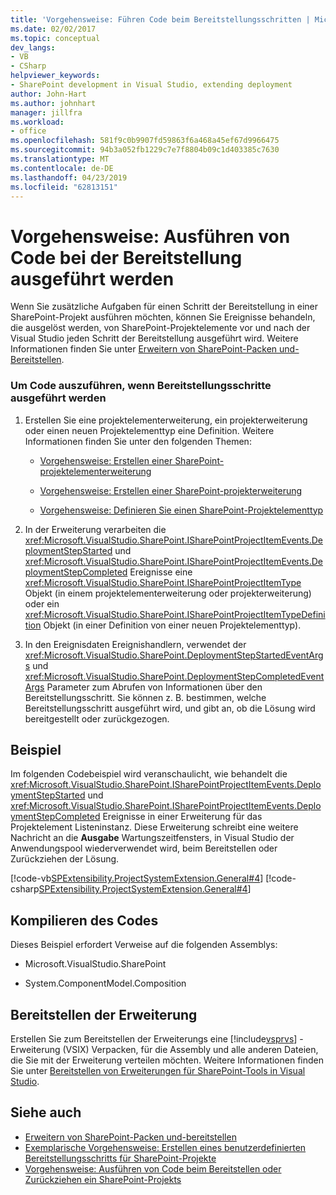 ```yaml
---
title: 'Vorgehensweise: Führen Code beim Bereitstellungsschritten | Microsoft-Dokumentation'
ms.date: 02/02/2017
ms.topic: conceptual
dev_langs:
- VB
- CSharp
helpviewer_keywords:
- SharePoint development in Visual Studio, extending deployment
author: John-Hart
ms.author: johnhart
manager: jillfra
ms.workload:
- office
ms.openlocfilehash: 581f9c0b9907fd59863f6a468a45ef67d9966475
ms.sourcegitcommit: 94b3a052fb1229c7e7f8804b09c1d403385c7630
ms.translationtype: MT
ms.contentlocale: de-DE
ms.lasthandoff: 04/23/2019
ms.locfileid: "62813151"
---
```

# <a name="how-to-run-code-when-deployment-steps-are-executed"></a>Vorgehensweise: Ausführen von Code bei der Bereitstellung ausgeführt werden
  Wenn Sie zusätzliche Aufgaben für einen Schritt der Bereitstellung in einer SharePoint-Projekt ausführen möchten, können Sie Ereignisse behandeln, die ausgelöst werden, von SharePoint-Projektelemente vor und nach der Visual Studio jeden Schritt der Bereitstellung ausgeführt wird. Weitere Informationen finden Sie unter [Erweitern von SharePoint-Packen und-Bereitstellen](../sharepoint/extending-sharepoint-packaging-and-deployment.md).

### <a name="to-run-code-when-deployment-steps-are-executed"></a>Um Code auszuführen, wenn Bereitstellungsschritte ausgeführt werden

1. Erstellen Sie eine projektelementerweiterung, ein projekterweiterung oder einen neuen Projektelementtyp eine Definition. Weitere Informationen finden Sie unter den folgenden Themen:

    - [Vorgehensweise: Erstellen einer SharePoint-projektelementerweiterung](../sharepoint/how-to-create-a-sharepoint-project-item-extension.md)

    - [Vorgehensweise: Erstellen einer SharePoint-projekterweiterung](../sharepoint/how-to-create-a-sharepoint-project-extension.md)

    - [Vorgehensweise: Definieren Sie einen SharePoint-Projektelementtyp](../sharepoint/how-to-define-a-sharepoint-project-item-type.md)

2. In der Erweiterung verarbeiten die <xref:Microsoft.VisualStudio.SharePoint.ISharePointProjectItemEvents.DeploymentStepStarted> und <xref:Microsoft.VisualStudio.SharePoint.ISharePointProjectItemEvents.DeploymentStepCompleted> Ereignisse eine <xref:Microsoft.VisualStudio.SharePoint.ISharePointProjectItemType> Objekt (in einem projektelementerweiterung oder projekterweiterung) oder ein <xref:Microsoft.VisualStudio.SharePoint.ISharePointProjectItemTypeDefinition> Objekt (in einer Definition von einer neuen Projektelementtyp).

3. In den Ereignisdaten Ereignishandlern, verwendet der <xref:Microsoft.VisualStudio.SharePoint.DeploymentStepStartedEventArgs> und <xref:Microsoft.VisualStudio.SharePoint.DeploymentStepCompletedEventArgs> Parameter zum Abrufen von Informationen über den Bereitstellungsschritt. Sie können z. B. bestimmen, welche Bereitstellungsschritt ausgeführt wird, und gibt an, ob die Lösung wird bereitgestellt oder zurückgezogen.

## <a name="example"></a>Beispiel
 Im folgenden Codebeispiel wird veranschaulicht, wie behandelt die <xref:Microsoft.VisualStudio.SharePoint.ISharePointProjectItemEvents.DeploymentStepStarted> und <xref:Microsoft.VisualStudio.SharePoint.ISharePointProjectItemEvents.DeploymentStepCompleted> Ereignisse in einer Erweiterung für das Projektelement Listeninstanz. Diese Erweiterung schreibt eine weitere Nachricht an die **Ausgabe** Wartungszeitfensters, in Visual Studio der Anwendungspool wiederverwendet wird, beim Bereitstellen oder Zurückziehen der Lösung.

 [!code-vb[SPExtensibility.ProjectSystemExtension.General#4](../sharepoint/codesnippet/VisualBasic/projectsystemexamples/extension/handledeploymentstepevents.vb#4)]
 [!code-csharp[SPExtensibility.ProjectSystemExtension.General#4](../sharepoint/codesnippet/CSharp/projectsystemexamples/extension/handledeploymentstepevents.cs#4)]

## <a name="compile-the-code"></a>Kompilieren des Codes
 Dieses Beispiel erfordert Verweise auf die folgenden Assemblys:

- Microsoft.VisualStudio.SharePoint

- System.ComponentModel.Composition

## <a name="deploy-the-extension"></a>Bereitstellen der Erweiterung
 Erstellen Sie zum Bereitstellen der Erweiterungs eine [!include[vsprvs](../sharepoint/includes/vsprvs-md.md)] -Erweiterung (VSIX) Verpacken, für die Assembly und alle anderen Dateien, die Sie mit der Erweiterung verteilen möchten. Weitere Informationen finden Sie unter [Bereitstellen von Erweiterungen für SharePoint-Tools in Visual Studio](../sharepoint/deploying-extensions-for-the-sharepoint-tools-in-visual-studio.md).

## <a name="see-also"></a>Siehe auch
- [Erweitern von SharePoint-Packen und-bereitstellen](../sharepoint/extending-sharepoint-packaging-and-deployment.md)
- [Exemplarische Vorgehensweise: Erstellen eines benutzerdefinierten Bereitstellungsschritts für SharePoint-Projekte](../sharepoint/walkthrough-creating-a-custom-deployment-step-for-sharepoint-projects.md)
- [Vorgehensweise: Ausführen von Code beim Bereitstellen oder Zurückziehen ein SharePoint-Projekts](../sharepoint/how-to-run-code-when-a-sharepoint-project-is-deployed-or-retracted.md)
